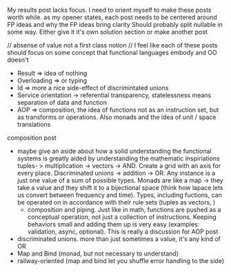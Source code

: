 My results post lacks focus. I need to orient myself to make these posts worth while.
as my opener states, each post needs to be centered around FP ideas and why the FP ideas bring clarity
Should probably split nullable in some way. Either give it it's own solution section or make another post



// absense of value not a first class notion
// I feel like each of these posts should focus on some concept that functional languages embody and OO doesn't
 - Result => idea of nothing
 - Overloading => or typing
 - Id => more a nice side-effect of discrimintated unions
 - Service orientation -> referential transparency, statelessness means separation of data and function
 - AOP => composition, the idea of functions not as an instruction set, but as transforms or operations. Also monads and the idea of unit / space translations

composition post

 - maybe give an aside about how a solid understanding the functional systems is greatly aided by understanding the mathematic inspiriations tuples- > multiplication -> vectors -> AND. Create a grid with an axis for every place. Discriminated unions -> addition -> OR. Any instance is a just one value of a sum of possible types. Monads are like a map -> they take a value and they shift it to a bijectional space (think how lapace lets us convert between frequency and time). Types, including fuctions, can be operated on in accordance with their rule sets (tuples as vectors, )
   - composition and piping. Just like in math, functions are pushed as a conceptual operation, not just a collection of instructions. Keeping behaviors small and adding them up is very easy (examples: validation, async, optional). This is really a discussion for AOP post
 - discriminated unions. more than just sometimes a value, it's any kind of OR
 - Map and Bind (monad, but not necessary to understand)
 - railway-oriented (map and bind let you shuffle error handling to the side)
